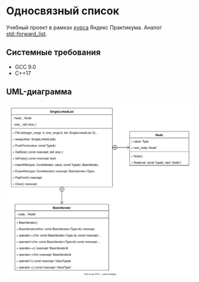 # Односвязный список
Учебный проект в рамках [курса](https://practicum.yandex.ru/cpp/?from=catalog) Яндекс Практикума. Аналог [std::forward_list](https://en.cppreference.com/w/cpp/container/forward_list).

## Системные требования
* GCC 9.0
* C++17

## UML-диаграмма
![UML](https://raw.githubusercontent.com/Seredenko-V/cpp-single-linked-list/3b1ee5fdddad7725b5913af23588abd081c46b35/single-linked-list/uml-single-linked-list.svg "UML-diagram single-linked-list")
